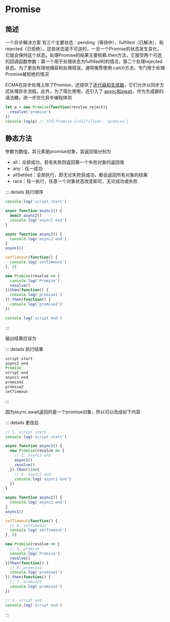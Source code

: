 # Promise

## 简述


一个异步解决方案 有三个主要状态：pending（等待中）、fulfilled（已解决）、和rejected（已拒绝）。这些状态是不可逆的，一旦一个Promise的状态发生变化，它就会保持这个状态。处理Promise的结果主要依赖.then方法，它接受两个可选的回调函数参数：第一个用于处理状态为fulfilled时的情况，第二个处理rejected状态。为了更加有效地捕获和处理错误，通常推荐使用.catch方法，专门用于处理Promise被拒绝的情况

ECMA在异步处理上除了Promise，还提供了[迭代器和生成器](/core/base/generator)，它们允许以同步方式处理异步流程。此外，为了简化使用，还引入了 [async和await](/core/base/async)，作为生成器的语法糖，进一步优化异步编程体验


```js
let p = new Promise(function(resolve,reject){
  resolve('promise')
})
console.log(p) // 打印 Promise {<fulfilled>: 'promise'}
```

## 静态方法

参数为数组，其元素是promise对象，其返回值分别为

- all：全部成功，若有失败则返回第一个失败对象的返回值
- any：任一成功
- allSettled：全部执行，即无论失败获成功，都会返回所有对象的结果
- race：任一执行，任意一个对象状态改变即可，无论成功或失败

<!-- 

- 用async标识的函数，一定返回promise
- await等待的则一定是一个promise的完成 -->



::: details 执行顺序
```js
console.log('script start')

async function async1() {
  await async2()
  console.log('async1 end')
}

async function async2() {
  console.log('async2 end')
}
async1()

setTimeout(function() {
  console.log('setTimeout')
}, 0)

new Promise(resolve => {
  console.log('Promise')
  resolve()
})then(function() {
  console.log('promise1')
}).then(function() {
  console.log('promise2')
})

console.log('script end')
```
:::

输出结果应该为

::: details 执行结果
```js
script start
async2 end
Promise
script end
async1 end
promise1
promise2
setTimeout
```
:::

因为async await返回的是一个promise对象，所以可以改成如下内容

::: details 更改后
```js
// 1. script start
console.log('script start')

async function async1() {
  new Promise(resolve => {
    // 2. async2 end
    async2()
    resolve()
  }).then(()=>{
    // 5. async1 end
    console.log('async1 end')
  })
}

async function async2() {
  console.log('async2 end')
}
async1()

setTimeout(function() {
  // 8. setTimeout
  console.log('setTimeout')
}, 0)

new Promise(resolve => {
  // 3. promise
  console.log('Promise')
  resolve()
})then(function() {
  // 6. promise1
  console.log('promise1')
}).then(function() {
  // 7. promise2
  console.log('promise2')
})

// 4. script end
console.log('script end')
```
:::
